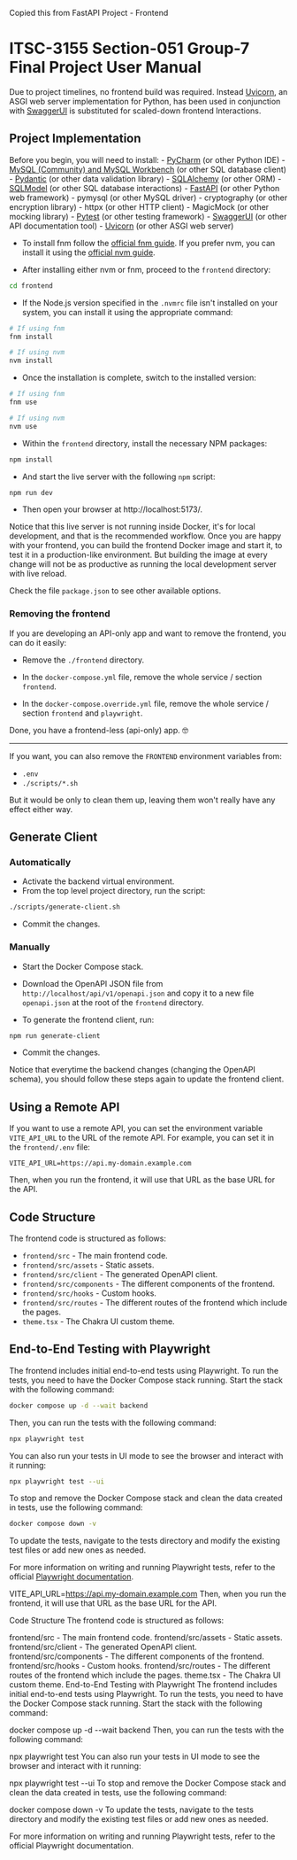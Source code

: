 ﻿Copied this from FastAPI Project - Frontend

# ITSC-3155 Section-051 Group-7 Final Project User Manual

Due to project timelines, no frontend build was required.  Instead [Uvicorn](https://uvicorn.org), an ASGI web server implementation for Python, has been 
used in conjunction with [SwaggerUI](https://swagger.io/tools/swagger-ui/) is substituted for scaled-down frontend Interactions.

## Project Implementation

Before you begin, you will need to install:
	- [PyCharm](https://www.jetbrains.com/pycharm/) (or other Python IDE)
	- [MySQL (Community) and MySQL Workbench](https://www.mysql.com) (or other SQL database client)
	- [Pydantic](https://docs.pydantic.dev) (or other data validation library)
	- [SQLAlchemy](https://www.sqlalchemy.org/) (or other ORM)
	- [SQLModel](https://sqlmodel.tiangolo.com) (or other SQL database interactions)
	- [FastAPI](https://fastapi.tiangolo.com) (or other Python web framework)
	- pymysql (or other MySQL driver)
	- cryptography (or other encryption library)
	- httpx (or other HTTP client)
	- MagicMock (or other mocking library)
	- [Pytest](https://pytest.org) (or other testing framework)
	- [SwaggerUI](https://swagger.io/tools/swagger-ui/) (or other API documentation tool)
	- [Uvicorn](https://uvicorn.org) (or other ASGI web server)


* To install fnm follow the [official fnm guide](https://github.com/Schniz/fnm#installation). If you prefer nvm, you can install it using the [official nvm guide](https://github.com/nvm-sh/nvm#installing-and-updating).

* After installing either nvm or fnm, proceed to the `frontend` directory:

```bash
cd frontend
```
* If the Node.js version specified in the `.nvmrc` file isn't installed on your system, you can install it using the appropriate command:

```bash
# If using fnm
fnm install

# If using nvm
nvm install
```

* Once the installation is complete, switch to the installed version:

```bash
# If using fnm
fnm use

# If using nvm
nvm use
```

* Within the `frontend` directory, install the necessary NPM packages:

```bash
npm install
```

* And start the live server with the following `npm` script:

```bash
npm run dev
```

* Then open your browser at http://localhost:5173/.

Notice that this live server is not running inside Docker, it's for local development, and that is the recommended workflow. Once you are happy with your frontend, you can build the frontend Docker image and start it, to test it in a production-like environment. But building the image at every change will not be as productive as running the local development server with live reload.

Check the file `package.json` to see other available options.

### Removing the frontend

If you are developing an API-only app and want to remove the frontend, you can do it easily:

* Remove the `./frontend` directory.

* In the `docker-compose.yml` file, remove the whole service / section `frontend`.

* In the `docker-compose.override.yml` file, remove the whole service / section `frontend` and `playwright`.

Done, you have a frontend-less (api-only) app. 🤓

---

If you want, you can also remove the `FRONTEND` environment variables from:

* `.env`
* `./scripts/*.sh`

But it would be only to clean them up, leaving them won't really have any effect either way.

## Generate Client

### Automatically

* Activate the backend virtual environment.
* From the top level project directory, run the script:

```bash
./scripts/generate-client.sh
```

* Commit the changes.

### Manually

* Start the Docker Compose stack.

* Download the OpenAPI JSON file from `http://localhost/api/v1/openapi.json` and copy it to a new file `openapi.json` at the root of the `frontend` directory.

* To generate the frontend client, run:

```bash
npm run generate-client
```

* Commit the changes.

Notice that everytime the backend changes (changing the OpenAPI schema), you should follow these steps again to update the frontend client.

## Using a Remote API

If you want to use a remote API, you can set the environment variable `VITE_API_URL` to the URL of the remote API. For example, you can set it in the `frontend/.env` file:

```env
VITE_API_URL=https://api.my-domain.example.com
```

Then, when you run the frontend, it will use that URL as the base URL for the API.

## Code Structure

The frontend code is structured as follows:

* `frontend/src` - The main frontend code.
* `frontend/src/assets` - Static assets.
* `frontend/src/client` - The generated OpenAPI client.
* `frontend/src/components` -  The different components of the frontend.
* `frontend/src/hooks` - Custom hooks.
* `frontend/src/routes` - The different routes of the frontend which include the pages.
* `theme.tsx` - The Chakra UI custom theme.

## End-to-End Testing with Playwright

The frontend includes initial end-to-end tests using Playwright. To run the tests, you need to have the Docker Compose stack running. Start the stack with the following command:

```bash
docker compose up -d --wait backend
```

Then, you can run the tests with the following command:

```bash
npx playwright test
```

You can also run your tests in UI mode to see the browser and interact with it running:

```bash
npx playwright test --ui
```

To stop and remove the Docker Compose stack and clean the data created in tests, use the following command:

```bash
docker compose down -v
```

To update the tests, navigate to the tests directory and modify the existing test files or add new ones as needed.

For more information on writing and running Playwright tests, refer to the official [Playwright documentation](https://playwright.dev/docs/intro).

VITE_API_URL=https://api.my-domain.example.com
Then, when you run the frontend, it will use that URL as the base URL for the API.

Code Structure
The frontend code is structured as follows:

frontend/src - The main frontend code.
frontend/src/assets - Static assets.
frontend/src/client - The generated OpenAPI client.
frontend/src/components - The different components of the frontend.
frontend/src/hooks - Custom hooks.
frontend/src/routes - The different routes of the frontend which include the pages.
theme.tsx - The Chakra UI custom theme.
End-to-End Testing with Playwright
The frontend includes initial end-to-end tests using Playwright. To run the tests, you need to have the Docker Compose stack running. Start the stack with the following command:

docker compose up -d --wait backend
Then, you can run the tests with the following command:

npx playwright test
You can also run your tests in UI mode to see the browser and interact with it running:

npx playwright test --ui
To stop and remove the Docker Compose stack and clean the data created in tests, use the following command:

docker compose down -v
To update the tests, navigate to the tests directory and modify the existing test files or add new ones as needed.

For more information on writing and running Playwright tests, refer to the official Playwright documentation.